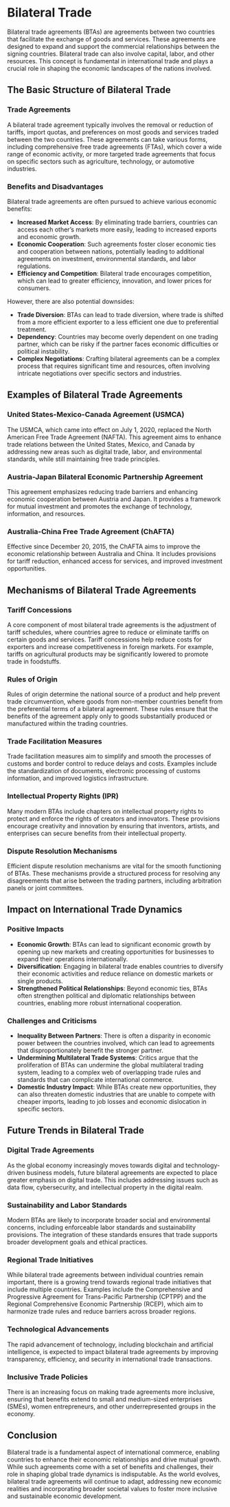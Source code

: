 # Bilateral Trade

Bilateral trade agreements (BTAs) are agreements between two countries that facilitate the exchange of goods and services. These agreements are designed to expand and support the commercial relationships between the signing countries. Bilateral trade can also involve capital, labor, and other resources. This concept is fundamental in international trade and plays a crucial role in shaping the economic landscapes of the nations involved.

## The Basic Structure of Bilateral Trade

### Trade Agreements

A bilateral trade agreement typically involves the removal or reduction of tariffs, import quotas, and preferences on most goods and services traded between the two countries. These agreements can take various forms, including comprehensive free trade agreements (FTAs), which cover a wide range of economic activity, or more targeted trade agreements that focus on specific sectors such as agriculture, technology, or automotive industries.

### Benefits and Disadvantages

Bilateral trade agreements are often pursued to achieve various economic benefits:

- **Increased Market Access**: By eliminating trade barriers, countries can access each other’s markets more easily, leading to increased exports and economic growth.
- **Economic Cooperation**: Such agreements foster closer economic ties and cooperation between nations, potentially leading to additional agreements on investment, environmental standards, and labor regulations.
- **Efficiency and Competition**: Bilateral trade encourages competition, which can lead to greater efficiency, innovation, and lower prices for consumers.

However, there are also potential downsides:

- **Trade Diversion**: BTAs can lead to trade diversion, where trade is shifted from a more efficient exporter to a less efficient one due to preferential treatment.
- **Dependency**: Countries may become overly dependent on one trading partner, which can be risky if the partner faces economic difficulties or political instability.
- **Complex Negotiations**: Crafting bilateral agreements can be a complex process that requires significant time and resources, often involving intricate negotiations over specific sectors and industries.

## Examples of Bilateral Trade Agreements

### United States-Mexico-Canada Agreement (USMCA)

The USMCA, which came into effect on July 1, 2020, replaced the North American Free Trade Agreement (NAFTA). This agreement aims to enhance trade relations between the United States, Mexico, and Canada by addressing new areas such as digital trade, labor, and environmental standards, while still maintaining free trade principles.

### Austria-Japan Bilateral Economic Partnership Agreement

This agreement emphasizes reducing trade barriers and enhancing economic cooperation between Austria and Japan. It provides a framework for mutual investment and promotes the exchange of technology, information, and resources.

### Australia-China Free Trade Agreement (ChAFTA)

Effective since December 20, 2015, the ChAFTA aims to improve the economic relationship between Australia and China. It includes provisions for tariff reduction, enhanced access for services, and improved investment opportunities.

## Mechanisms of Bilateral Trade Agreements

### Tariff Concessions

A core component of most bilateral trade agreements is the adjustment of tariff schedules, where countries agree to reduce or eliminate tariffs on certain goods and services. Tariff concessions help reduce costs for exporters and increase competitiveness in foreign markets. For example, tariffs on agricultural products may be significantly lowered to promote trade in foodstuffs.

### Rules of Origin

Rules of origin determine the national source of a product and help prevent trade circumvention, where goods from non-member countries benefit from the preferential terms of a bilateral agreement. These rules ensure that the benefits of the agreement apply only to goods substantially produced or manufactured within the trading countries.

### Trade Facilitation Measures

Trade facilitation measures aim to simplify and smooth the processes of customs and border control to reduce delays and costs. Examples include the standardization of documents, electronic processing of customs information, and improved logistics infrastructure.

### Intellectual Property Rights (IPR)

Many modern BTAs include chapters on intellectual property rights to protect and enforce the rights of creators and innovators. These provisions encourage creativity and innovation by ensuring that inventors, artists, and enterprises can secure benefits from their intellectual property.

### Dispute Resolution Mechanisms

Efficient dispute resolution mechanisms are vital for the smooth functioning of BTAs. These mechanisms provide a structured process for resolving any disagreements that arise between the trading partners, including arbitration panels or joint committees.

## Impact on International Trade Dynamics

### Positive Impacts

- **Economic Growth**: BTAs can lead to significant economic growth by opening up new markets and creating opportunities for businesses to expand their operations internationally.
- **Diversification**: Engaging in bilateral trade enables countries to diversify their economic activities and reduce reliance on domestic markets or single products.
- **Strengthened Political Relationships**: Beyond economic ties, BTAs often strengthen political and diplomatic relationships between countries, enabling more robust international cooperation.

### Challenges and Criticisms

- **Inequality Between Partners**: There is often a disparity in economic power between the countries involved, which can lead to agreements that disproportionately benefit the stronger partner.
- **Undermining Multilateral Trade Systems**: Critics argue that the proliferation of BTAs can undermine the global multilateral trading system, leading to a complex web of overlapping trade rules and standards that can complicate international commerce.
- **Domestic Industry Impact**: While BTAs create new opportunities, they can also threaten domestic industries that are unable to compete with cheaper imports, leading to job losses and economic dislocation in specific sectors.

## Future Trends in Bilateral Trade

### Digital Trade Agreements

As the global economy increasingly moves towards digital and technology-driven business models, future bilateral agreements are expected to place greater emphasis on digital trade. This includes addressing issues such as data flow, cybersecurity, and intellectual property in the digital realm.

### Sustainability and Labor Standards

Modern BTAs are likely to incorporate broader social and environmental concerns, including enforceable labor standards and sustainability provisions. The integration of these standards ensures that trade supports broader development goals and ethical practices.

### Regional Trade Initiatives

While bilateral trade agreements between individual countries remain important, there is a growing trend towards regional trade initiatives that include multiple countries. Examples include the Comprehensive and Progressive Agreement for Trans-Pacific Partnership (CPTPP) and the Regional Comprehensive Economic Partnership (RCEP), which aim to harmonize trade rules and reduce barriers across broader regions.

### Technological Advancements

The rapid advancement of technology, including blockchain and artificial intelligence, is expected to impact bilateral trade agreements by improving transparency, efficiency, and security in international trade transactions.

### Inclusive Trade Policies

There is an increasing focus on making trade agreements more inclusive, ensuring that benefits extend to small and medium-sized enterprises (SMEs), women entrepreneurs, and other underrepresented groups in the economy.

## Conclusion

Bilateral trade is a fundamental aspect of international commerce, enabling countries to enhance their economic relationships and drive mutual growth. While such agreements come with a set of benefits and challenges, their role in shaping global trade dynamics is indisputable. As the world evolves, bilateral trade agreements will continue to adapt, addressing new economic realities and incorporating broader societal values to foster more inclusive and sustainable economic development.